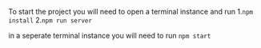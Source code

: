 To start the project you will need to open a terminal instance and run
1.`npm install`
2.`npm run server`

in a seperate terminal instance you will need to run
`npm start`